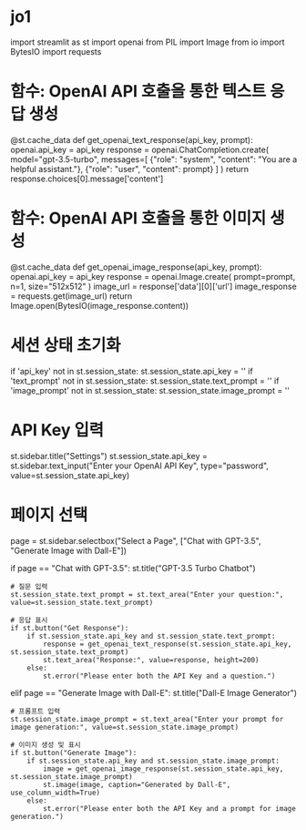 # jo1
import streamlit as st
import openai
from PIL import Image
from io import BytesIO
import requests

# 함수: OpenAI API 호출을 통한 텍스트 응답 생성
@st.cache_data
def get_openai_text_response(api_key, prompt):
    openai.api_key = api_key
    response = openai.ChatCompletion.create(
        model="gpt-3.5-turbo",
        messages=[
            {"role": "system", "content": "You are a helpful assistant."},
            {"role": "user", "content": prompt}
        ]
    )
    return response.choices[0].message['content']

# 함수: OpenAI API 호출을 통한 이미지 생성
@st.cache_data
def get_openai_image_response(api_key, prompt):
    openai.api_key = api_key
    response = openai.Image.create(
        prompt=prompt,
        n=1,
        size="512x512"
    )
    image_url = response['data'][0]['url']
    image_response = requests.get(image_url)
    return Image.open(BytesIO(image_response.content))

# 세션 상태 초기화
if 'api_key' not in st.session_state:
    st.session_state.api_key = ''
if 'text_prompt' not in st.session_state:
    st.session_state.text_prompt = ''
if 'image_prompt' not in st.session_state:
    st.session_state.image_prompt = ''

# API Key 입력
st.sidebar.title("Settings")
st.session_state.api_key = st.sidebar.text_input("Enter your OpenAI API Key", type="password", value=st.session_state.api_key)

# 페이지 선택
page = st.sidebar.selectbox("Select a Page", ["Chat with GPT-3.5", "Generate Image with Dall-E"])

if page == "Chat with GPT-3.5":
    st.title("GPT-3.5 Turbo Chatbot")
    
    # 질문 입력
    st.session_state.text_prompt = st.text_area("Enter your question:", value=st.session_state.text_prompt)
    
    # 응답 표시
    if st.button("Get Response"):
        if st.session_state.api_key and st.session_state.text_prompt:
            response = get_openai_text_response(st.session_state.api_key, st.session_state.text_prompt)
            st.text_area("Response:", value=response, height=200)
        else:
            st.error("Please enter both the API Key and a question.")

elif page == "Generate Image with Dall-E":
    st.title("Dall-E Image Generator")
    
    # 프롬프트 입력
    st.session_state.image_prompt = st.text_area("Enter your prompt for image generation:", value=st.session_state.image_prompt)
    
    # 이미지 생성 및 표시
    if st.button("Generate Image"):
        if st.session_state.api_key and st.session_state.image_prompt:
            image = get_openai_image_response(st.session_state.api_key, st.session_state.image_prompt)
            st.image(image, caption="Generated by Dall-E", use_column_width=True)
        else:
            st.error("Please enter both the API Key and a prompt for image generation.")
